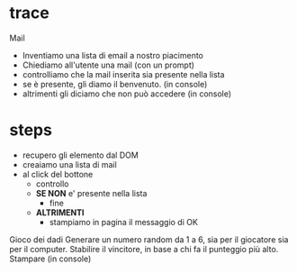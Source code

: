 # trace

Mail

- Inventiamo una lista di email a nostro piacimento
- Chiediamo all'utente una mail (con un prompt)
- controlliamo che la mail inserita sia presente nella lista
- se è presente, gli diamo il benvenuto. (in console)
- altrimenti gli diciamo che non può accedere (in console)

# steps

- recupero gli elemento dal DOM
- creaiamo una lista di mail
- al click del bottone
  - controllo
  - **SE NON** e' presente nella lista
    - fine
  - **ALTRIMENTI**
    - stampiamo in pagina il messaggio di OK

Gioco dei dadi Generare un numero random da 1 a 6, sia per il giocatore sia per
il computer. Stabilire il vincitore, in base a chi fa il punteggio più alto.
Stampare (in console)
